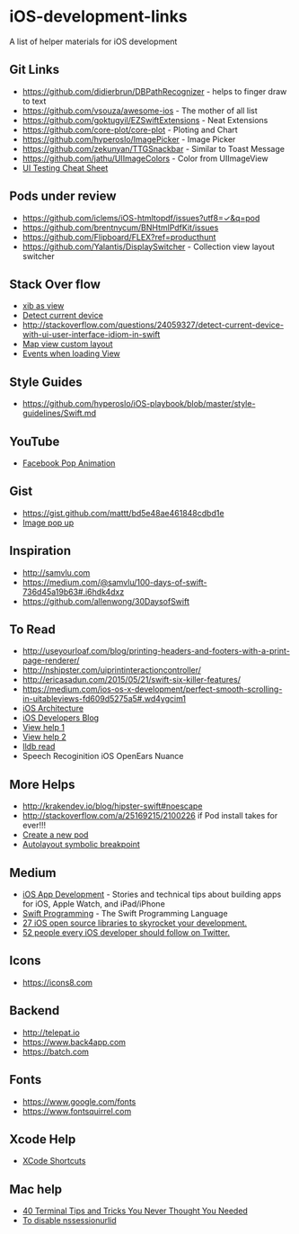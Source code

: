 # iOS-development-links
A list of helper materials for iOS development 

## Git Links 

* https://github.com/didierbrun/DBPathRecognizer - helps to finger draw to text
* https://github.com/vsouza/awesome-ios - The mother of all list
* https://github.com/goktugyil/EZSwiftExtensions - Neat Extensions
* https://github.com/core-plot/core-plot - Ploting and Chart 
* https://github.com/hyperoslo/ImagePicker - Image Picker
* https://github.com/zekunyan/TTGSnackbar - Similar to Toast Message
* https://github.com/jathu/UIImageColors - Color from UIImageView
* [UI Testing Cheat Sheet](https://github.com/joemasilotti/UI-Testing-Cheat-Sheet#basic-functionality)

## Pods under review

* https://github.com/iclems/iOS-htmltopdf/issues?utf8=✓&q=pod
* https://github.com/brentnycum/BNHtmlPdfKit/issues
* https://github.com/Flipboard/FLEX?ref=producthunt
* https://github.com/Yalantis/DisplaySwitcher - Collection view layout switcher

## Stack Over flow
* [xib as view](http://stackoverflow.com/questions/24370061/assign-xib-to-the-uiview-in-swift)
* [Detect current device](http://stackoverflow.com/questions/24059327/detect-current-device-with-ui-user-interface-idiom-in-swift)
* http://stackoverflow.com/questions/24059327/detect-current-device-with-ui-user-interface-idiom-in-swift
* [Map view custom layout](http://stackoverflow.com/questions/32581049/mapkit-ios-9-detailcalloutaccessoryview-usage/32897201#32897201)
* [Events when loading View](http://stackoverflow.com/a/4502761/2100226)

## Style Guides

* https://github.com/hyperoslo/iOS-playbook/blob/master/style-guidelines/Swift.md

## YouTube

* [Facebook Pop Animation](https://www.youtube.com/watch?v=EdlM6zQ_ArI) 

## Gist

* https://gist.github.com/mattt/bd5e48ae461848cdbd1e
* [Image pop up](https://gist.github.com/williamhqs/13115ac665266750bd38)

## Inspiration

* http://samvlu.com
* https://medium.com/@samvlu/100-days-of-swift-736d45a19b63#.i6hdk4dxz
* https://github.com/allenwong/30DaysofSwift

## To Read

* http://useyourloaf.com/blog/printing-headers-and-footers-with-a-print-page-renderer/
* http://nshipster.com/uiprintinteractioncontroller/
* http://ericasadun.com/2015/05/21/swift-six-killer-features/ 
* https://medium.com/ios-os-x-development/perfect-smooth-scrolling-in-uitableviews-fd609d5275a5#.wd4ygcim1
* [iOS Architecture](https://medium.com/ios-os-x-development/ios-architecture-patterns-ecba4c38de52#.ojm6yg8sd)
* [iOS Developers Blog](http://blog.ios-developers.io)
* [View help 1](https://developer.apple.com/library/ios/documentation/WindowsViews/Conceptual/ViewPG_iPhoneOS/WindowsandViews/WindowsandViews.html)
* [View help 2](https://developer.apple.com/library/ios/documentation/WindowsViews/Conceptual/ViewPG_iPhoneOS/WindowsandViews/WindowsandViews.html)
* [lldb read](https://www.objc.io/issues/19-debugging/lldb-debugging/)
* Speech Recoginition iOS OpenEars  Nuance

## More Helps

* http://krakendev.io/blog/hipster-swift#noescape 
* http://stackoverflow.com/a/25169215/2100226 if Pod install takes for ever!!!
* [Create a new pod](http://code.tutsplus.com/tutorials/creating-your-first-cocoapod--cms-24332)
* [Autolayout symbolic breakpoint](http://nshint.io/blog/2015/08/17/autolayout-breakpoints/)

## Medium
* [iOS App Development](https://medium.com/ios-os-x-development) - Stories and technical tips about building apps for iOS, Apple Watch, and iPad/iPhone
* [Swift Programming](https://medium.com/swift-programming) - The Swift Programming Language
* [27 iOS open source libraries to skyrocket your development.](https://medium.com/app-coder-io/27-ios-open-source-libraries-to-skyrocket-your-development-301b67d3124c#.fahwawrwz)
* [52 people every iOS developer should follow on Twitter.](https://medium.com/app-coder-io/52-people-every-ios-developer-should-follow-on-twitter-25ca8915369a#.7s4c09udh)
 
## Icons
* https://icons8.com

## Backend
* http://telepat.io
* https://www.back4app.com
* https://batch.com

## Fonts
* https://www.google.com/fonts
* https://www.fontsquirrel.com

## Xcode Help
* [XCode Shortcuts](http://supereasyapps.com/blog/2014/9/15/14-xcode-time-saving-shortcuts-memorize-and-improve-your-productivity)

## Mac help
* [40 Terminal Tips and Tricks You Never Thought You Needed](http://computers.tutsplus.com/tutorials/40-terminal-tips-and-tricks-you-never-thought-you-needed--mac-51192)
* [To disable nssessionurlid](https://discussions.apple.com/message/30070768#30070768)
